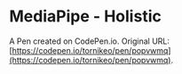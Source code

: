 # MediaPipe - Holistic

A Pen created on CodePen.io. Original URL: [https://codepen.io/tornikeo/pen/popvwmq](https://codepen.io/tornikeo/pen/popvwmq).


